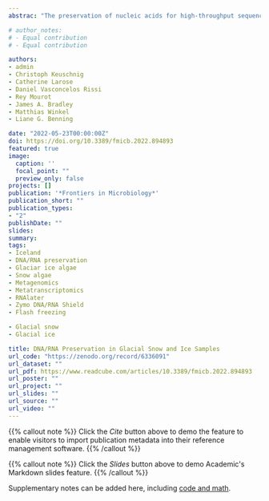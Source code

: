 ```yaml
---
abstrac: "The preservation of nucleic acids for high-throughput sequencing is an ongoing challenge for field scientists. In particular, samples that are low biomass, or that have to be collected and preserved in logistically challenging environments (such as remote sites or during long sampling campaigns) can pose exceptional difficulties. With this work, we compare and assess the effectiveness of three preservation methods for DNA and RNA extracted from microbial communities of glacial snow and ice samples. Snow and ice samples were melted and filtered upon collection in Iceland, and filters were preserved using: (i) liquid nitrogen flash freezing, (ii) storage in RNAlater, or (iii) storage in Zymo DNA/RNA Shield. Comparative statistics covering nucleic acid recovery, sequencing library preparation, genome assembly, and taxonomic diversity were used to determine best practices for the preservation of DNA and RNA samples from these environments. Our results reveal that microbial community composition based on DNA was comparable at the class level across preservation types. Based on extracted RNA, the taxonomic composition of the active community was primarily driven by the filtered sample volume (i.e., biomass content). In low biomass samples (where {\textless}200 ml of sample volume was filtered) the taxonomic and functional signatures trend toward the composition of the control samples, while in samples where a larger volume (more biomass) was filtered our data showed comparable results independent of preservation type. Based on all comparisons our data suggests that flash freezing of filters containing low biomass is the preferred method for preserving DNA and RNA (notwithstanding the difficulties of accessing liquid nitrogen in remote glacial field sites). Generally, RNAlater and Zymo DNA/RNA Shield solutions work comparably well, especially for DNA from high biomass samples, but Zymo DNA/RNA Shield is favored due to its higher yield of preserved RNA. Biomass quantity from snow and ice samples appears to be the most important factor in regards to the collection and preservation of samples from glacial environments."

# author_notes:
# - Equal contribution
# - Equal contribution

authors:
- admin
- Christoph Keuschnig
- Catherine Larose
- Daniel Vasconcelos Rissi
- Rey Mourot
- James A. Bradley
- Matthias Winkel
- Liane G. Benning

date: "2022-05-23T00:00:00Z"
doi: https://doi.org/10.3389/fmicb.2022.894893
featured: true
image:
  caption: ''
  focal_point: ""
  preview_only: false
projects: []
publication: '*Frontiers in Microbiology*'
publication_short: ""
publication_types:
- "2"
publishDate: ""
slides: 
summary: 
tags:
- Iceland
- DNA/RNA preservation
- Glaciar ice algae
- Snow algae
- Metagenomics
- Metatranscriptomics
- RNAlater
- Zymo DNA/RNA Shield
- Flash freezing

- Glacial snow
- Glacial ice

title: DNA/RNA Preservation in Glacial Snow and Ice Samples
url_code: "https://zenodo.org/record/6336091"
url_dataset: ""
url_pdf: https://www.readcube.com/articles/10.3389/fmicb.2022.894893
url_poster: ""
url_project: ""
url_slides: ""
url_source: ""
url_video: ""
---
```


{{% callout note %}}
Click the *Cite* button above to demo the feature to enable visitors to import publication metadata into their reference management software.
{{% /callout %}}

{{% callout note %}}
Click the *Slides* button above to demo Academic's Markdown slides feature.
{{% /callout %}}

Supplementary notes can be added here, including [code and math](https://sourcethemes.com/academic/docs/writing-markdown-latex/).
